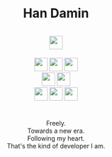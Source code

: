 
<br>
<br>

<h1 align="center">
    Han Damin
    <div align="center">
        <br>
        <a href="https://https://gitlab.com/daminsoftware"><img height=30em src="https://img.shields.io/badge/Damin Software-%2320232a?style=for-the-badge&color=%2385C1E9&logo=GitLab"></a>
    </div>
</h1>

<div align="center">
    <a href="https://bevyengine.org"><img height=30em src="https://img.shields.io/badge/Bevy-%2320232a?style=for-the-badge&logo=Bevy"></a>
    <a href="https://tauri.app"><img height=30em src="https://img.shields.io/badge/Tauri-%2320232a?style=for-the-badge&logo=Tauri"></a>
    <a href="https://surrealdb.com"><img height=30em src="https://img.shields.io/badge/SurrealDB-%2320232a?style=for-the-badge&logo=SurrealDB"></a>
</div>
<div align="center">
    <a href="https://nextjs.org"><img height=30em src="https://img.shields.io/badge/Next.js-%2320232a?style=for-the-badge&logo=Next.js"></a>
    <a href="https://svelte.dev"><img height=30em src="https://img.shields.io/badge/Svelte-%2320232a?style=for-the-badge&logo=Svelte"></a>
</div>
<div align="center">
    <a href="https://rust-lang.org"><img height=30em src="https://img.shields.io/badge/Rust-%2320232a?style=for-the-badge&logo=Rust"></a>
    <a href="https://typescriptlang.org"><img height=30em src="https://img.shields.io/badge/TypeScript-%2320232a?style=for-the-badge&logo=TypeScript"></a>
    <a href="https://python.org"><img height=30em src="https://img.shields.io/badge/Python-%2320232a?style=for-the-badge&logo=Python"></a>
</div>

#

<div align="center">
    Freely. <br />
    Towards a new era. <br />
    Following my heart. <br />
    That's the kind of developer I am.
</div>
